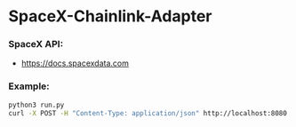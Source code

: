 # SpaceX-Chainlink-Adapter

### SpaceX API:
* https://docs.spacexdata.com

### Example:
```sh
python3 run.py
curl -X POST -H "Content-Type: application/json" http://localhost:8080 -d '{ "id": 0 }'
```